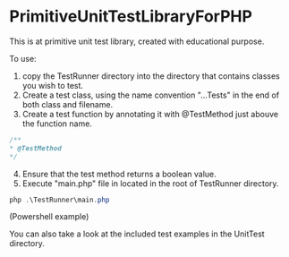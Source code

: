# PrimitiveUnitTestLibraryForPHP

This is at primitive unit test library, created with educational purpose.

To use:

1. copy the TestRunner directory into the directory that contains classes you 
   wish to test.
2. Create a test class, using the name convention "...Tests" in the end of both class and filename.
3. Create a test function by annotating it with @TestMethod just abouve the function name.
```php
/**
* @TestMethod
*/
```
4. Ensure that the test method returns a boolean value.
5. Execute "main.php" file in located in the root of TestRunner directory.
```powershell
php .\TestRunner\main.php
```
(Powershell example)

You can also take a look at the included test examples in the UnitTest directory.
